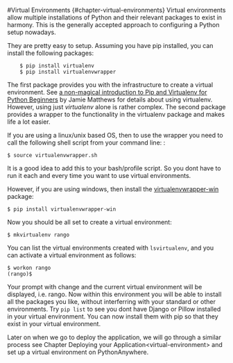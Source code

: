 #Virtual Environments {#chapter-virtual-environments}
Virtual environments allow multiple installations of Python and their relevant
packages to exist in harmony. This is the generally accepted approach to
configuring a Python setup nowadays.

They are pretty easy to setup. Assuming you have pip installed, you can install the following packages:

```text
    $ pip install virtualenv
    $ pip install virtualenvwrapper
```

The first package provides you with the infrastructure to create a
virtual environment. See [a non-magical introduction to Pip and
Virtualenv for Python
Beginners](http://dabapps.com/blog/introduction-to-pip-and-virtualenv-python/)
by Jamie Matthews for details about using virtualenv. However, using
just *virtualenv* alone is rather complex. The second package provides a
wrapper to the functionality in the virtualenv package and makes life a
lot easier.

If you are using a linux/unix based OS, then to use the wrapper you need
to call the following shell script from your command line: :

    $ source virtualenvwrapper.sh

It is a good idea to add this to your bash/profile script. So you dont
have to run it each and every time you want to use virtual environments.

However, if you are using windows, then install the
[virtualenvwrapper-win](https://pypi.python.org/pypi/virtualenvwrapper-win)
package:

    $ pip install virtualenvwrapper-win

Now you should be all set to create a virtual environment:

    $ mkvirtualenv rango

You can list the virtual environments created with `lsvirtualenv`, and
you can activate a virtual environment as follows:

    $ workon rango
    (rango)$

Your prompt with change and the current virtual environment will be
displayed, i.e. rango. Now within this environment you will be able to
install all the packages you like, without interferring with your
standard or other environments. Try `pip list` to see you dont have
Django or Pillow installed in your virtual environment. You can now
install them with pip so that they exist in your virtual environment.

Later on when we go to deploy the application, we will go through a
similar process see Chapter
Deploying your Application\<virtual-environment\> and set up a virtual
environment on PythonAnywhere.



